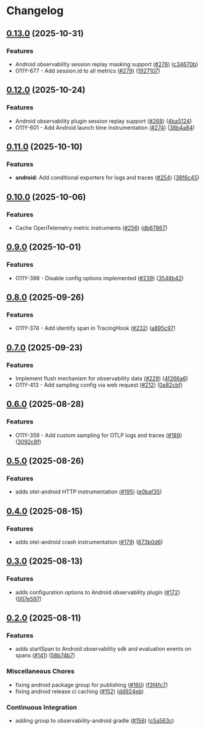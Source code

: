 # Changelog

## [0.13.0](https://github.com/launchdarkly/observability-sdk/compare/launchdarkly-observability-android-0.12.0...launchdarkly-observability-android-0.13.0) (2025-10-31)


### Features

* Android observability session replay masking support ([#276](https://github.com/launchdarkly/observability-sdk/issues/276)) ([c34670b](https://github.com/launchdarkly/observability-sdk/commit/c34670b856a89176fc0e9b6eae0c32d349f2887d))
* O11Y-677 - Add session.id to all metrics ([#279](https://github.com/launchdarkly/observability-sdk/issues/279)) ([1927107](https://github.com/launchdarkly/observability-sdk/commit/19271077576523c470e11ad6f39c22d506f65768))

## [0.12.0](https://github.com/launchdarkly/observability-sdk/compare/launchdarkly-observability-android-0.11.0...launchdarkly-observability-android-0.12.0) (2025-10-24)


### Features

* Android observability plugin session replay support ([#268](https://github.com/launchdarkly/observability-sdk/issues/268)) ([4ba5124](https://github.com/launchdarkly/observability-sdk/commit/4ba5124e59ebd5b46a55b124a749eeec715cff55))
* O11Y-601 - Add Android launch time instrumentation ([#274](https://github.com/launchdarkly/observability-sdk/issues/274)) ([38b4a84](https://github.com/launchdarkly/observability-sdk/commit/38b4a8475b51bd8686f5e1cc0e6c3d47e3ebc2e2))

## [0.11.0](https://github.com/launchdarkly/observability-sdk/compare/launchdarkly-observability-android-0.10.0...launchdarkly-observability-android-0.11.0) (2025-10-10)


### Features

* **android:** Add conditional exporters for logs and traces ([#254](https://github.com/launchdarkly/observability-sdk/issues/254)) ([38f6c45](https://github.com/launchdarkly/observability-sdk/commit/38f6c45192a39d49aa629c2c5e24cd5310166003))

## [0.10.0](https://github.com/launchdarkly/observability-sdk/compare/launchdarkly-observability-android-0.9.0...launchdarkly-observability-android-0.10.0) (2025-10-06)


### Features

* Cache OpenTelemetry metric instruments ([#256](https://github.com/launchdarkly/observability-sdk/issues/256)) ([db67867](https://github.com/launchdarkly/observability-sdk/commit/db67867acf4a956d4f4cdca0b329db9494601616))

## [0.9.0](https://github.com/launchdarkly/observability-sdk/compare/launchdarkly-observability-android-0.8.0...launchdarkly-observability-android-0.9.0) (2025-10-01)


### Features

* O11Y-398 - Disable config options implemented ([#239](https://github.com/launchdarkly/observability-sdk/issues/239)) ([3548b42](https://github.com/launchdarkly/observability-sdk/commit/3548b42c6f4dbf3c710b508cb817b78cfc47448c))

## [0.8.0](https://github.com/launchdarkly/observability-sdk/compare/launchdarkly-observability-android-0.7.0...launchdarkly-observability-android-0.8.0) (2025-09-26)


### Features

* O11Y-374 - Add identify span in TracingHook  ([#232](https://github.com/launchdarkly/observability-sdk/issues/232)) ([a895c97](https://github.com/launchdarkly/observability-sdk/commit/a895c9743ceb61fd045d0e561aa3b2c7b999067f))

## [0.7.0](https://github.com/launchdarkly/observability-sdk/compare/launchdarkly-observability-android-0.6.0...launchdarkly-observability-android-0.7.0) (2025-09-23)


### Features

* Implement flush mechanism for observability data ([#229](https://github.com/launchdarkly/observability-sdk/issues/229)) ([4f266a6](https://github.com/launchdarkly/observability-sdk/commit/4f266a6eda9a8fa84780e2959d94bd4a937aa3d1))
* O11Y-413 - Add sampling config via web request ([#212](https://github.com/launchdarkly/observability-sdk/issues/212)) ([0a82cbf](https://github.com/launchdarkly/observability-sdk/commit/0a82cbf769f10292d3a9ccbc570d46e6d0558297))

## [0.6.0](https://github.com/launchdarkly/observability-sdk/compare/launchdarkly-observability-android-0.5.0...launchdarkly-observability-android-0.6.0) (2025-08-28)


### Features

* O11Y-359 - Add custom sampling for OTLP logs and traces ([#189](https://github.com/launchdarkly/observability-sdk/issues/189)) ([3092c8f](https://github.com/launchdarkly/observability-sdk/commit/3092c8f3235a0b8f17210dba2469b7ffe8a6eca9))

## [0.5.0](https://github.com/launchdarkly/observability-sdk/compare/launchdarkly-observability-android-0.4.0...launchdarkly-observability-android-0.5.0) (2025-08-26)


### Features

* adds otel-android HTTP instrumentation ([#195](https://github.com/launchdarkly/observability-sdk/issues/195)) ([e0baf35](https://github.com/launchdarkly/observability-sdk/commit/e0baf35b9e83e4539060520d5355d524de136944))

## [0.4.0](https://github.com/launchdarkly/observability-sdk/compare/launchdarkly-observability-android-0.3.0...launchdarkly-observability-android-0.4.0) (2025-08-15)


### Features

* adds otel-android crash instrumentation ([#179](https://github.com/launchdarkly/observability-sdk/issues/179)) ([673b0d6](https://github.com/launchdarkly/observability-sdk/commit/673b0d63764f8a7419d0bf340f516103da913b3f))

## [0.3.0](https://github.com/launchdarkly/observability-sdk/compare/launchdarkly-observability-android-0.2.0...launchdarkly-observability-android-0.3.0) (2025-08-13)


### Features

* adds configuration options to Android observability plugin ([#172](https://github.com/launchdarkly/observability-sdk/issues/172)) ([007e597](https://github.com/launchdarkly/observability-sdk/commit/007e597bc2c45a237160d977af8cd6c5c078b4fa))

## [0.2.0](https://github.com/launchdarkly/observability-sdk/compare/launchdarkly-observability-android-0.2.0...launchdarkly-observability-android-0.2.0) (2025-08-11)


### Features

* adds startSpan to Android observability sdk and evaluation events on spans ([#141](https://github.com/launchdarkly/observability-sdk/issues/141)) ([58b74b7](https://github.com/launchdarkly/observability-sdk/commit/58b74b727f54f58e94439df77740c12b10518a9c))


### Miscellaneous Chores

* fixing android package group for publishing ([#160](https://github.com/launchdarkly/observability-sdk/issues/160)) ([f3f4fc7](https://github.com/launchdarkly/observability-sdk/commit/f3f4fc729c7c29cbc0a6084b0f1cf352d9c6da39))
* fixing android release ci caching ([#152](https://github.com/launchdarkly/observability-sdk/issues/152)) ([dd924eb](https://github.com/launchdarkly/observability-sdk/commit/dd924eb6330728c274d0bd99db6fcb0bc9b4ee7e))


### Continuous Integration

* adding group to observability-android gradle ([#156](https://github.com/launchdarkly/observability-sdk/issues/156)) ([c5a563c](https://github.com/launchdarkly/observability-sdk/commit/c5a563c9faf2048230b0682150ed1bca63506952))

